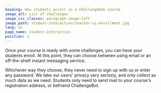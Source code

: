 ```yaml
---
heading: How students enroll in a ChallengeHub course
image_alt: List of challenges
image_css_classes: paragraph-image-left
image_path: student-interaction/teacher-ui-enrollment.jpg
lang: en
page_name: student-interaction
position: 1
---
```


Once your course is ready with some challenges, you can have your students enroll.
At this point, they can choose between using email or an off-the-shelf instant messaging service.

Whichever way they choose, they never need to sign up with us or enter any password.
We take our users' privacy very seriosly, and only collect as much data as we need.
Students only need to send mail to your course's registration address, or befriend ChallengeBot.